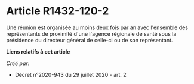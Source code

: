 # Article R1432-120-2

Une réunion est organisée au moins deux fois par an avec l'ensemble des représentants de proximité d'une l'agence régionale
de santé sous la présidence du directeur général de celle-ci ou de son représentant.

**Liens relatifs à cet article**

_Créé par_:

  - Décret n°2020-943 du 29 juillet 2020 - art. 2
